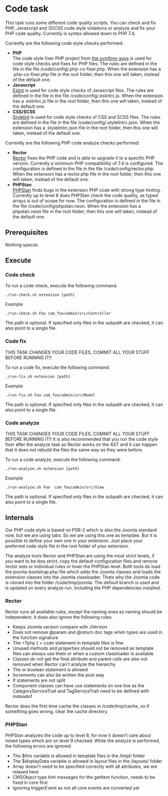 # Code task
This task runs some different code quality scripts. You can check and fix PHP, Javascript and (S)CSS code style violations or analyze and fix your PHP code quality. Currently is syntax allowed down to PHP 7.4.

Currently are the following code style checks performed:
- **PHP**  
The code style fixer PHP project from [the symfony guys](https://github.com/PHP-CS-Fixer/PHP-CS-Fixer) is used for code style checks and fixes for PHP files. The rules are defined in the file in the file /code/config/.php-cs-fixer.php. When the extension has a .php-cs-fixer.php file in the root folder, then this one will taken, instead of the default one.
- **Javascript**  
[Eslint](https://eslint.org) is used for code style checks of Javascript files. The rules are defined in the file in the file /code/config/.eslintrc.js. When the extension has a .eslintrc.js file in the root folder, then this one will taken, instead of the default one.
- **CSS/SCSS**  
[Stylelint](https://stylelint.io) is used for code style checks of CSS and SCSS files. The rules are defined in the file in the file /code/config/.stylelintrc.json. When the extension has a .stylelintrc.json file in the root folder, then this one will taken, instead of the default one.

Currently are the following PHP code analyze checks performed:
- **Rector**  
[Rector](https://getrector.com) fixes the PHP code and is able to upgrade it to a specific PHP version. Currently a minimum PHP compatibility of 7.4 is configured. The configuration is defined in the file in the file /code/config/rector.php. When the extension has a rector.php file in the root folder, then this one will taken, instead of the default one.
- **PHPStan**  
[PHPStan](https://phpstan.org) finds bugs in the extension PHP code with strong type hinting. Currently up to level 8 does PHPStan check the code quality, as typed arrays is out of scope for now. The configuration is defined in the file in the file /code/config/phpstan.neon. When the extension has a phpstan.neon file in the root folder, then this one will taken, instead of the default one.


## Prerequisites
Nothing special.

## Execute
### Code check
To run a code check, execute the following command:

`./run-check.sh extension [path]`

Example

`./run-check.sh Foo com_foo/admin/src/Controller`

The path is optional. If specified only files in the subpath are checked, it can also point to a single file.

### Code fix
THIS TASK CHANGES YOUR CODE FILES, COMMIT ALL YOUR STUFF BEFORE RUNNING IT!!

To run a code fix, execute the following command:

`./run-fix.sh extension [path]`

Example

`./run-fix.sh Foo com_foo/admin/src/Model`

The path is optional. If specified only files in the subpath are checked, it can also point to a single file.

### Code analyze
THIS TASK CHANGES YOUR CODE FILES, COMMIT ALL YOUR STUFF BEFORE RUNNING IT!! It is also recommended that you run the code style fixer after the analyze task as Rector works on the AST and it can happen that it does not rebuild the files the same way as they were before.

To run a code analyze, execute the following command:

`./run-analyze.sh extension [path]`

Example

`./run-analyze.sh Foo  com_foo/admin/src/View`

The path is optional. If specified only files in the subpath are checked, it can also point to a single file.

## Internals
Our PHP code style is based on PSR-2 which is also the Joomla standard now, but we are using tabs. So we are using this one as template. But it is possible to define your own one in your extension. Just place your preferred code style file in the root folder of your extension.

The analyze tools Rector and PHPStan are using the most strict levels, if you want to be less strict, copy the default configuration files and remove rector sets or individual rules or lover the PHPStan level. Both tools do load the joomla-bootstrap.php file which adds the Joomla classes and loads the extension classes into the Joomla classloader. Thats why the Joomla code is cloned into the folder /code/tmp/joomla. The default branch is used and is updated on every analyze run, including the PHP dependencies installed.

### Rector
Rector runs all available rules, except the naming ones as naming should be independent. It does also ignore the following rules:

- Keeps Joomla version compare with JVersion
- Does not remove @param and @return doc tags when types are used in the function signature
- The <?php } > code statement in template files is fine
- Unused methods and properties should not be removed as template files can always use them or when a custom classloader is available
- Classes do not get the final attribute and parent calls are also not removed when Rector can't analyze the hierarchy
- The or boolean statement is allowed
- Increments can also be written the post way
- If statements are not split
- Component classes can have use statements on one line as the CategoryServiceTrait and TagServiceTrait need to be defined with insteadof

Rector does the first time cache the classes in /code/tmp/cache, so if something goes wrong, clear the cache directory.

### PHPStan
PHPStan analyzes the code up to level 8, for now it doesn't care about mixed types which are on level 9 checked. While the analyze is performed, the following errors are ignored:

- The $this variable is allowed in template files in the /tmpl/ folder
- The $displayData variable is allowed in layout files in the /layouts/ folder
- Array doesn't need to be specified correctly with all attributes, we are relaxed here
- CMSObject type hint messages for the getItem function, needs to be fixed in core first
- Ignoring triggerEvent as not all core events are converted yet
